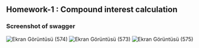 
## Homework-1 : Compound interest calculation
### Screenshot of swagger
![Ekran Görüntüsü (574)](https://user-images.githubusercontent.com/63016233/184377864-b1aa875f-a750-40cf-91e0-9685806bfbf4.png)
![Ekran Görüntüsü (573)](https://user-images.githubusercontent.com/63016233/184378422-bf9c4074-654b-4d58-8bf5-c0c52376bf9e.png)
![Ekran Görüntüsü (575)](https://user-images.githubusercontent.com/63016233/184378478-b538e28b-f212-4d7c-b1c7-bfe11cb0b260.png)
